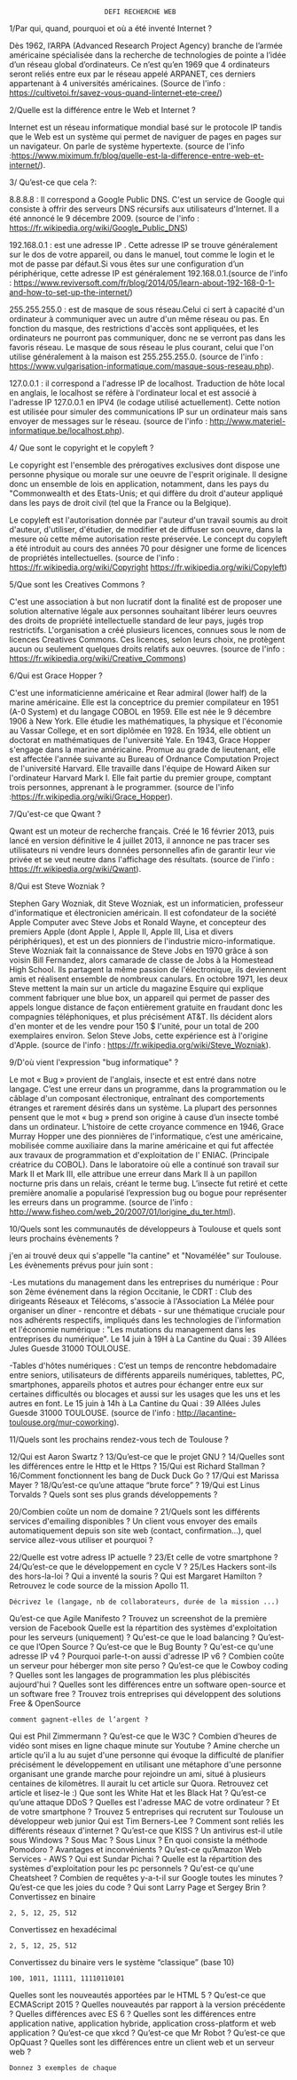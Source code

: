 							
							DEFI RECHERCHE WEB


1/Par qui, quand, pourquoi et où a été inventé Internet ?

Dès 1962, l’ARPA (Advanced Research Project Agency) branche de l’armée américaine spécialisée dans la recherche de technologies de pointe a l’idée d’un réseau global d’ordinateurs. Ce n’est qu’en 1969 que 4 ordinateurs seront reliés entre eux par le réseau appelé ARPANET, ces derniers appartenant à 4 universités américaines.
(Source de l'info : https://cultivetoi.fr/savez-vous-quand-linternet-ete-cree/)





2/Quelle est la différence entre le Web et Internet ?

Internet est un réseau informatique mondial basé sur le protocole IP tandis que le Web est un système qui permet de naviguer de pages en pages sur un navigateur. On parle de système hypertexte.
(source de l'info :https://www.miximum.fr/blog/quelle-est-la-difference-entre-web-et-internet/).





3/ Qu’est-ce que cela ?:

8.8.8.8 : Il correspond a Google Public DNS. C'est un service de Google qui consiste à offrir des serveurs DNS récursifs aux utilisateurs d'Internet. Il a été annoncé le 9 décembre 2009. 
(source de l'info : https://fr.wikipedia.org/wiki/Google_Public_DNS)

192.168.0.1 : est une adresse IP . Cette adresse IP se trouve généralement sur le dos de votre appareil, ou dans le manuel, tout comme le login et le mot de passe par défaut.Si vous êtes sur une configuration d’un périphérique, cette adresse IP est généralement 192.168.0.1.(source de l'info : https://www.reviversoft.com/fr/blog/2014/05/learn-about-192-168-0-1-and-how-to-set-up-the-internet/)

255.255.255.0 : est de masque de sous réseau.Celui ci sert à capacité d'un ordinateur à communiquer avec un autre d'un même réseau ou pas. En fonction du masque, des restrictions d'accès sont appliquées, et les ordinateurs ne pourront pas communiquer, donc ne se verront pas dans les favoris réseau. Le masque de sous réseau le plus courant, celui que l'on utilise généralement à la maison est 255.255.255.0.
(source de l'info : https://www.vulgarisation-informatique.com/masque-sous-reseau.php).

127.0.0.1 : il correspond a l'adresse IP de localhost. Traduction de hôte local en anglais, le localhost se réfère à l'ordinateur local et est associé à l'adresse IP 127.0.0.1 en IPV4 (le codage utilisé actuellement). Cette notion est utilisée pour simuler des communications IP sur un ordinateur mais sans envoyer de messages sur le réseau.
(source de l'info : http://www.materiel-informatique.be/localhost.php).





4/ Que sont le copyright et le copyleft ?
	
Le copyright est l'ensemble des prérogatives exclusives dont dispose une personne physique ou morale sur une oeuvre de l'esprit originale. Il designe donc un ensemble de lois en application, notamment, dans les pays du "Commonwealth et des Etats-Unis; et qui diffère du droit d'auteur appliqué dans les pays de droit civil (tel que la France ou la Belgique).
	
Le copyleft est l'autorisation donnée par l'auteur d'un travail soumis au droit d'auteur, d'utiliser, d'étudier, de modifier et de diffuser son oeuvre, dans la mesure où cette même autorisation reste préservée. Le concept du copyleft a été introduit au cours des années 70 pour désigner une forme de licences de propriétés intellectuelles.
(source de l'info : https://fr.wikipedia.org/wiki/Copyright
		    https://fr.wikipedia.org/wiki/Copyleft)





5/Que sont les Creatives Commons ?

C'est une association à but non lucratif dont la finalité est de proposer une solution alternative légale aux personnes souhaitant libérer leurs oeuvres des droits de propriété intellectuelle standard de leur pays, jugés trop restrictifs. L'organisation a créé plusieurs licences, connues sous le nom de licences Creatives Commons. Ces licences, selon leurs choix, ne protègent aucun ou seulement quelques droits relatifs aux oeuvres.
(source de l'info : https://fr.wikipedia.org/wiki/Creative_Commons)





6/Qui est Grace Hopper ?

C'est une informaticienne américaine et Rear admiral (lower half) de la marine américaine. Elle est la conceptrice du premier compilateur en 1951 (A-0 System) et du langage COBOL en 1959. Elle est née le 9 décembre 1906 à New York. Elle étudie les mathématiques, la physique et l'économie au Vassar College, et en sort diplômée en 1928. En 1934, elle obtient un doctorat en mathématiques de l'université Yale. En 1943, Grace Hopper s'engage dans la marine américaine. Promue au grade de lieutenant, elle est affectée l'année suivante au Bureau of Ordnance Computation Project de l'université Harvard. Elle travaille dans l'équipe de Howard Aiken sur l'ordinateur Harvard Mark I. Elle fait partie du premier groupe, comptant trois personnes, apprenant à le programmer.
(source de l'info :https://fr.wikipedia.org/wiki/Grace_Hopper).





7/Qu'est-ce que Qwant ?

Qwant est un moteur de recherche français. Créé le 16 février 2013, puis lancé en version définitive le 4 juillet 2013, il annonce ne pas tracer ses utilisateurs ni vendre leurs données personnelles afin de garantir leur vie privée et se veut neutre dans l'affichage des résultats.
(source de l'info : https://fr.wikipedia.org/wiki/Qwant).




8/Qui est Steve Wozniak ?

Stephen Gary Wozniak, dit Steve Wozniak, est un informaticien, professeur d'informatique et électronicien américain.
Il est cofondateur de la société Apple Computer avec Steve Jobs et Ronald Wayne, et concepteur des premiers Apple (dont Apple I, Apple II, Apple III, Lisa et divers périphériques), et est un des pionniers de l'industrie micro-informatique. Steve Wozniak fait la connaissance de Steve Jobs en 1970 grâce à son voisin Bill Fernandez, alors camarade de classe de Jobs à la Homestead High School. Ils partagent la même passion de l'électronique, ils deviennent amis et réalisent ensemble de nombreux canulars. En octobre 1971, les deux Steve mettent la main sur un article du magazine Esquire qui explique comment fabriquer une blue box, un appareil qui permet de passer des appels longue distance de façon entièrement gratuite en fraudant donc les compagnies téléphoniques, et plus précisément AT&T. Ils décident alors d'en monter et de les vendre pour 150 $ l'unité, pour un total de 200 exemplaires environ. Selon Steve Jobs, cette expérience est à l'origine d'Apple.
(source de l'info : https://fr.wikipedia.org/wiki/Steve_Wozniak).





9/D'où vient l'expression "bug informatique" ?

Le mot « Bug » provient de l'anglais, insecte et est entré dans notre langage.  C’est une erreur dans un programme, dans la programmation ou le câblage d'un composant électronique, entraînant des comportements étranges et rarement désirés dans un système. La plupart des personnes pensent que le mot « bug » prend son origine à cause d’un insecte tombé dans un ordinateur. L’histoire de cette croyance commence en 1946, Grace Murray Hopper une des pionnières de l'informatique, c’est une américaine, mobilisée comme auxiliaire dans la marine américaine et qui fut affectée aux travaux de programmation et d'exploitation de l' ENIAC. (Principale créatrice du COBOL). Dans le laboratoire où elle a continué son travail sur Mark II et Mark III, elle attribue une erreur dans Mark II à un papillon nocturne pris dans un relais, créant le terme bug. L’insecte fut retiré et cette première anomalie a popularisé l’expression bug ou bogue pour représenter les erreurs dans un programme. 
(source de l'info : http://www.fisheo.com/web_20/2007/01/lorigine_du_ter.html).






10/Quels sont les communautés de développeurs à Toulouse et quels sont leurs prochains évènements ?

j'en ai trouvé deux qui s'appelle "la cantine" et "Novamélée" sur Toulouse. Les évènements prévus pour juin sont : 

-Les mutations du management dans les entreprises du numérique : Pour son 2ème événement dans la région Occitanie, le CDRT : Club des dirigeants Réseaux et Télécoms, s'associe à l'Association La Mélée pour organiser un dîner - rencontre et débats - sur une thématique cruciale pour nos adhérents respectifs, impliqués dans les technologies de l'information et l'économie numérique : "Les mutations du management dans les entreprises du numérique". Le 14 juin à 19H à La Cantine du Quai : 39 Allées Jules Guesde 31000 TOULOUSE.

-Tables d'hôtes numériques : C’est un temps de rencontre hebdomadaire entre seniors, utilisateurs de différents appareils numériques, tablettes, PC, smartphones, appareils photos et autres pour échanger entre eux sur certaines difficultés ou blocages et aussi sur les usages que les uns et les autres en font. Le 15 juin à 14h à La Cantine du Quai : 39 Allées Jules Guesde 31000 TOULOUSE.
(source de l'info : http://lacantine-toulouse.org/mur-coworking).





11/Quels sont les prochains rendez-vous tech de Toulouse ?










12/Qui est Aaron Swartz ?
13/Qu’est-ce que le projet GNU ?
14/Quelles sont les différences entre le Http et le Https ?
15/Qui est Richard Stallman ?
16/Comment fonctionnent les bang de Duck Duck Go ?
17/Qui est Marissa Mayer ?
18/Qu’est-ce qu’une attaque “brute force” ?
19/Qui est Linus Torvalds ?
    Quels sont ses plus grands développements ?

20/Combien coûte un nom de domaine ?
21/Quels sont les différents services d'emailing disponibles ?
   Un client vous envoyer des emails automatiquement depuis son site web (contact, confirmation...), quel service allez-vous utiliser et pourquoi ?

22/Quelle est votre adress IP actuelle ?
23/Et celle de votre smartphone ?
24/Qu’est-ce que le développement en cycle V ?
25/Les Hackers sont-ils des hors-la-loi ?
Qui a inventé la souris ?
Qui est Margaret Hamilton ?
Retrouvez le code source de la mission Apollo 11.

    Décrivez le (langage, nb de collaborateurs, durée de la mission ...)

Qu’est-ce que Agile Manifesto ?
Trouvez un screenshot de la première version de Facebook
Quelle est la répartition des systèmes d'exploitation pour les serveurs (uniquement) ?
Qu'est-ce que le load balancing ?
Qu’est-ce que l’Open Source ?
Qu’est-ce que le Bug Bounty ?
Qu'est-ce qu'une adresse IP v4 ?
Pourquoi parle-t-on aussi d'adresse IP v6 ?
Combien coûte un serveur pour héberger mon site perso ?
Qu’est-ce que le Cowboy coding ?
Quelles sont les langages de programmation les plus plébiscités aujourd'hui ?
Quelles sont les différences entre un software open-source et un software free ?
Trouvez trois entreprises qui développent des solutions Free & OpenSource

    comment gagnent-elles de l’argent ?

Qui est Phil Zimmermann ?
Qu’est-ce que le W3C ?
Combien d’heures de vidéo sont mises en ligne chaque minute sur Youtube ?
Amine cherche un article qu'il a lu au sujet d'une personne qui évoque la difficulté de planifier précisément le développement en utilisant une métaphore d'une personne organisant une grande marche pour rejoindre un ami, situé à plusieurs centaines de kilomètres. Il aurait lu cet article sur Quora. Retrouvez cet article et lisez-le :)
Que sont les White Hat et les Black Hat ?
Qu’est-ce qu’une attaque DDoS ?
Quelles est l'adresse MAC de votre ordinateur ?
Et de votre smartphone ?
Trouvez 5 entreprises qui recrutent sur Toulouse un développeur web junior
Qui est Tim Berners-Lee ?
Comment sont reliés les différents réseaux d'internet ?
Qu’est-ce que KISS ?
Un antivirus est-il utile sous Windows ? Sous Mac ? Sous Linux ?
En quoi consiste la méthode Pomodoro ? Avantages et inconvénients ?
Qu’est-ce qu’Amazon Web Services - AWS ?
Qui est Sundar Pichai ?
Quelle est la répartition des systèmes d'exploitation pour les pc personnels ?
Qu'est-ce qu'une Cheatsheet ?
Combien de requêtes y-a-t-il sur Google toutes les minutes ?
Qu’est-ce que les joies du code ?
Qui sont Larry Page et Sergey Brin ?
Convertissez en binaire

    2, 5, 12, 25, 512

Convertissez en hexadécimal

    2, 5, 12, 25, 512

Convertissez du binaire vers le système “classique” (base 10)

    100, 1011, 11111, 11110110101

Quelles sont les nouveautés apportées par le HTML 5 ?
Qu’est-ce que ECMAScript 2015 ?
Quelles nouveautés par rapport à la version précédente ?
Quelles différences avec ES 6 ?
Quelles sont les différences entre application native, application hybride, application cross-platform et web application ?
Qu’est-ce que xkcd ?
Qu’est-ce que Mr Robot ?
Qu’est-ce que OpQuast ?
Quelles sont les différences entre un client web et un serveur web ?

    Donnez 3 exemples de chaque












